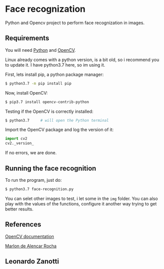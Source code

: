 # Face recognization
Python and Opencv project to perform face recognization in images.

## Requirements
You will need [Python](https://www.python.org/) and [OpenCV](https://opencv.org/).

Linux already comes with a python version, is a bit old, so i recommend you to update it.
I have python3.7 here, so im using it.

First, lets install pip, a python package manager:
```bash
$ python3.7 -m pip install pip
```

Now, install OpenCV:
```bash
$ pip3.7 install opencv-contrib-python
```

Testing if the OpenCV is correctly installed:
```bash
$ python3.7     # will open the Python terminal
```
Import the OpenCV package and log the version of it:
```python
import cv2
cv2._version_
```
If no errors, we are done.

## Running the face recognition
To run the program, just do:
```bash
$ python3.7 face-recognition.py
```

You can selet other images to test, i let some in the `img` folder. You can also play with the values of the functions, configure it another way trying to get better results.

## References
[OpenCV documentation](https://docs.opencv.org/3.4/db/d28/tutorial_cascade_classifier.html)

[Marlon de Alencar Rocha](https://blog.cedrotech.com/opencv-uma-breve-introducao-visao-computacional-com-python/)

## Leonardo Zanotti
